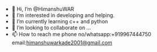 - 👋 Hi, I’m @HimanshuWAR
- 👀 I’m interested in developing and helping.
- 🌱 I’m currently learning c++ and python
- 💞️ I’m looking to collaborate on ...
- 📫 How to reach me 
   phone no/whatsapp:+919967444750
   email:himanshuwarkade2001@gmail.com
  

<!---
HimanshuWAR/HimanshuWAR is a ✨ special ✨ repository because its `README.md` (this file) appears on your GitHub profile.
You can click the Preview link to take a look at your changes.
--->
